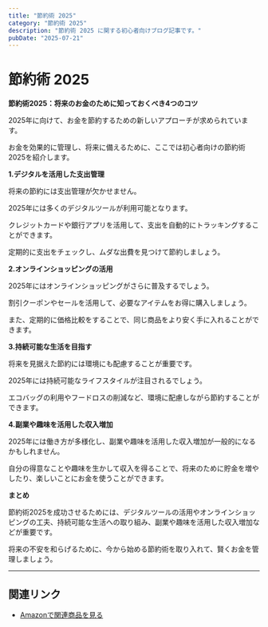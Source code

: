 ```yaml
---
title: "節約術 2025"
category: "節約術 2025"
description: "節約術 2025 に関する初心者向けブログ記事です。"
pubDate: "2025-07-21"
---
```


# 節約術 2025

**節約術2025：将来のお金のために知っておくべき4つのコツ**

2025年に向けて、お金を節約するための新しいアプローチが求められています。

お金を効果的に管理し、将来に備えるために、ここでは初心者向けの節約術2025を紹介します。



**1.デジタルを活用した支出管理**

将来の節約には支出管理が欠かせません。

2025年には多くのデジタルツールが利用可能となります。

クレジットカードや銀行アプリを活用して、支出を自動的にトラッキングすることができます。

定期的に支出をチェックし、ムダな出費を見つけて節約しましょう。



**2.オンラインショッピングの活用**

2025年にはオンラインショッピングがさらに普及するでしょう。

割引クーポンやセールを活用して、必要なアイテムをお得に購入しましょう。

また、定期的に価格比較をすることで、同じ商品をより安く手に入れることができます。



**3.持続可能な生活を目指す**

将来を見据えた節約には環境にも配慮することが重要です。

2025年には持続可能なライフスタイルが注目されるでしょう。

エコバッグの利用やフードロスの削減など、環境に配慮しながら節約することができます。



**4.副業や趣味を活用した収入増加**

2025年には働き方が多様化し、副業や趣味を活用した収入増加が一般的になるかもしれません。

自分の得意なことや趣味を生かして収入を得ることで、将来のために貯金を増やしたり、楽しいことにお金を使うことができます。



**まとめ**

節約術2025を成功させるためには、デジタルツールの活用やオンラインショッピングの工夫、持続可能な生活への取り組み、副業や趣味を活用した収入増加などが重要です。

将来の不安を和らげるために、今から始める節約術を取り入れて、賢くお金を管理しましょう。



---

## 関連リンク

- [Amazonで関連商品を見る](https://www.amazon.co.jp/s?k=%E7%AF%80%E7%B4%84%E8%A1%93+2025&tag=autowritehubai-22)
